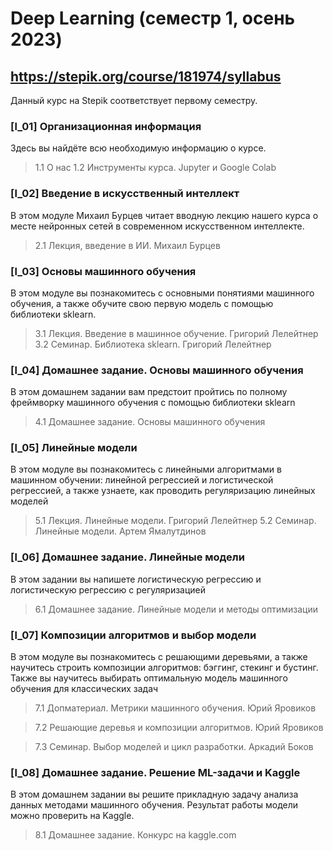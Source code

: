 # Deep Learning (семестр 1, осень 2023)

## https://stepik.org/course/181974/syllabus
Данный курс на Stepik соответствует первому семестру. 

### [l_01] Организационная информация
Здесь вы найдёте всю необходимую информацию о курсе.
> 1.1 О нас
> 1.2 Инструменты курса. Jupyter и Google Colab

### [l_02] Введение в искусственный интеллект
В этом модуле Михаил Бурцев читает вводную лекцию нашего курса о месте нейронных сетей в современном искусственном интеллекте.
> 2.1 Лекция, введение в ИИ. Михаил Бурцев

### [l_03] Основы машинного обучения
В этом модуле вы познакомитесь с основными понятиями машинного обучения, а также обучите свою первую модель с помощью библиотеки sklearn.
> 3.1 Лекция. Введение в машинное обучение. Григорий Лелейтнер
> 3.2 Семинар. Библиотека sklearn. Григорий Лелейтнер

### [l_04] Домашнее задание. Основы машинного обучения
В этом домашнем задании вам предстоит пройтись по полному фреймворку машинного обучения с помощью библиотеки sklearn
> 4.1 Домашнее задание. Основы машинного обучения

### [l_05] Линейные модели
В этом модуле вы познакомитесь с линейными алгоритмами в машинном обучении: линейной регрессией и логистической регрессией, а также узнаете, как проводить регуляризацию линейных моделей
> 5.1 Лекция. Линейные модели. Григорий Лелейтнер
> 5.2 Семинар. Линейные модели. Артем Ямалутдинов

### [l_06] Домашнее задание. Линейные модели
В этом задании вы напишете логистическую регрессию и логистическую регрессию с регуляризацией
> 6.1 Домашнее задание. Линейные модели и методы оптимизации

### [l_07] Композиции алгоритмов и выбор модели
В этом модуле вы познакомитесь с решающими деревьями, а также научитесь строить композиции алгоритмов: бэггинг, стекинг и бустинг. Также вы научитесь выбирать оптимальную модель машинного обучения для классических задач
> 7.1 Допматериал. Метрики машинного обучения. Юрий Яровиков
 
> 7.2 Решающие деревья и композиции алгоритмов. Юрий Яровиков

> 7.3 Семинар. Выбор моделей и цикл разработки. Аркадий Боков

### [l_08] Домашнее задание. Решение ML-задачи и Kaggle
В этом домашнем задании вы решите прикладную задачу анализа данных методами машинного обучения. Результат работы модели можно проверить на Kaggle.
> 8.1 Домашнее задание. Конкурс на kaggle.com
